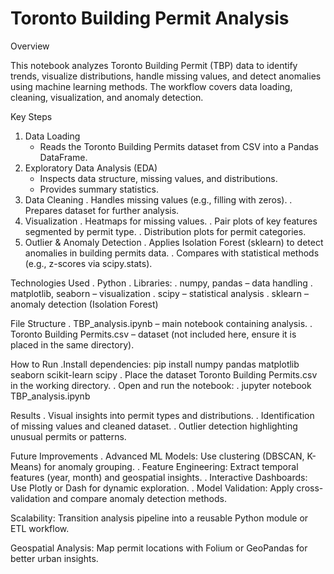 # Toronto Building Permit Analysis

Overview

This notebook analyzes Toronto Building Permit (TBP) data to identify trends, visualize distributions, handle missing values, and detect anomalies using machine learning methods.
The workflow covers data loading, cleaning, visualization, and anomaly detection.

Key Steps

  1.  Data Loading
        -  Reads the Toronto Building Permits dataset from CSV into a Pandas DataFrame.
  2.  Exploratory Data Analysis (EDA)
        -  Inspects data structure, missing values, and distributions.
        -  Provides summary statistics.
  3.  Data Cleaning
        .  Handles missing values (e.g., filling with zeros).
        .  Prepares dataset for further analysis.
  4.  Visualization
        .  Heatmaps for missing values.
        .  Pair plots of key features segmented by permit type.
        .  Distribution plots for permit categories.
  5.  Outlier & Anomaly Detection
        .  Applies Isolation Forest (sklearn) to detect anomalies in building permits data.
        .  Compares with statistical methods (e.g., z-scores via scipy.stats).

Technologies Used
  .  Python
  .  Libraries:
        .  numpy, pandas – data handling
        .  matplotlib, seaborn – visualization
        .  scipy – statistical analysis
        .  sklearn – anomaly detection (Isolation Forest)

File Structure
  .  TBP_analysis.ipynb – main notebook containing analysis.
  .  Toronto Building Permits.csv – dataset (not included here, ensure it is placed in the same directory).

How to Run
  .Install dependencies:
        pip install numpy pandas matplotlib seaborn scikit-learn scipy
  .  Place the dataset Toronto Building Permits.csv in the working directory.
  .  Open and run the notebook:
  .  jupyter notebook TBP_analysis.ipynb

Results
    .  Visual insights into permit types and distributions.
    .  Identification of missing values and cleaned dataset.
    .  Outlier detection highlighting unusual permits or patterns.

Future Improvements
    .  Advanced ML Models: Use clustering (DBSCAN, K-Means) for anomaly grouping.
    .  Feature Engineering: Extract temporal features (year, month) and geospatial insights.
    .  Interactive Dashboards: Use Plotly or Dash for dynamic exploration.
    .  Model Validation: Apply cross-validation and compare anomaly detection methods.

Scalability: Transition analysis pipeline into a reusable Python module or ETL workflow.

Geospatial Analysis: Map permit locations with Folium or GeoPandas for better urban insights.
